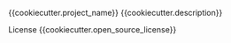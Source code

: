{{cookiecutter.project_name}}
{{cookiecutter.description}}

License
{{cookiecutter.open_source_license}}